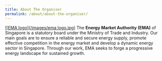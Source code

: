 ```yaml
---
title: About The Organiser
permalink: /about/about-the-organiser/
---
```


[![EMA logo](/images/ema logo.jpg)](https://www.ema.gov.sg)
The **Energy Market Authority (EMA)** of Singapore is a statutory board under the Ministry of Trade and Industry. Our main goals are to ensure a reliable and secure energy supply, promote effective competition in the energy market and develop a dynamic energy sector in Singapore. Through our work, EMA seeks to forge a progressive energy landscape for sustained growth. 
